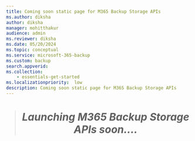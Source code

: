 ```yaml
---
title: Coming soon static page for M365 Backup Storage APIs
ms.author: diksha
author: diksha
manager: mohitthakur
audience: admin
ms.reviewer: diksha
ms.date: 05/20/2024
ms.topic: conceptual
ms.service: microsoft-365-backup
ms.custom: backup
search.appverid:
ms.collection:
    - essentials-get-started
ms.localizationpriority:  low
description: Coming soon static page for M365 Backup Storage APIs
---
```

>***<h1 style="text-align: center;">Launching M365 Backup Storage APIs soon....</h3>***

